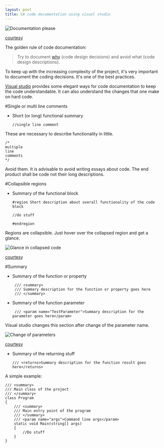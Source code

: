 ```yaml
---
layout: post
title: C# code documentation using visual studio
---
```


![Documentation please](http://www.webpal.net/blog/wp-content/uploads/2011/11/clutter_cartoon_3.png)

[courtesy](http://www.webpal.net/blog/tag/document-management-2/)

The golden rule of code documentation:

> Try to document [why](http://stackoverflow.com/a/4929769) (code design decisions) and avoid what (code design descriptions).

To keep up with the increasing complexity of the project, it's very important to document the coding decisions. It's one of the best practices.

[Visual studio](https://www.visualstudio.com/) provides some elegant ways for code documentation to keep the code understandable. It can also understand the changes that one make on hard code.

#Single or multi line comments

 - Short (or long) functional summary

	`//single line comment`

These are necessary to describe functionality in little.

	/*
	multiple
	line
	comments
	*/

Avoid them. It is advisable to avoid writing essays about code. The end product shall be code not their long descriptions.

#Collapsible regions

 - Summary of the functional block

	`#region Short description about overall functionality of the code block`

	`//do stuff`

	`#endregion`

Regions are collapsible. Just hover over the collapsed region and get a glance.

![Glance in collapsed code](http://williablog.net/williablog/image.axd?picture=2011%2F4%2FCollapsing-Code-Blocks.png)

[courtesy](http://williablog.net/williablog/post/2011/04/15/Visual-Studio-C-Statement-Collapsing.aspx)

#Summary

 - Summary of the function or property

        /// <summary>
        /// Summary description for the function or property goes here
        /// </summary>

 - Summary of the function parameter

        /// <param name="TestParameter">Summary description for the parameter goes here</param>

Visual studio changes this section after change of the parameter name.

![Change of parameters](https://i-msdn.sec.s-msft.com/dynimg/IC45307.gif)

[courtesy](https://msdn.microsoft.com/en-us/library/ms364072(v=vs.80).aspx)

 - Summary of the returning stuff

	`/// <returns>Summary description for the function result goes here</returns>`

A simple example:

    /// <summary>
    /// Main class of the project
    /// </summary>
    class Program
    {
        /// <summary>
        /// Main entry point of the program
        /// </summary>
        /// <param name="args">Command line args</param>
        static void Main(string[] args)
        {
            //Do stuff
        }
    }

